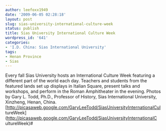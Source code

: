 ```yaml
---
author: leefoxx1949
date: '2009-06-05 02:28:18'
layout: post
slug: sias-university-international-culture-week
status: publish
title: Sias University International Culture Week
wordpress_id: '641'
categories:
- 'I.D. China: Sias International University'
tags:
- Henan Province
- Sias
---
```


Every fall Sias University hosts an International Culture Week featuring a
different part of the world each day. Teachers and students from the featured
lands set up displays in Italian Square, present talks and workshops, and
perform in the Roman Amphitheater in the evening. Photos by Gary L. Todd,
Ph.D., Professor of History, Sias International University, Xinzheng, Henan,
China. [http://picasaweb.google.com/GaryLeeTodd/SiasUniversityInternationalCul
tureWeek](http://picasaweb.google.com/GaryLeeTodd/SiasUniversityInternationalC
ultureWeek)#

